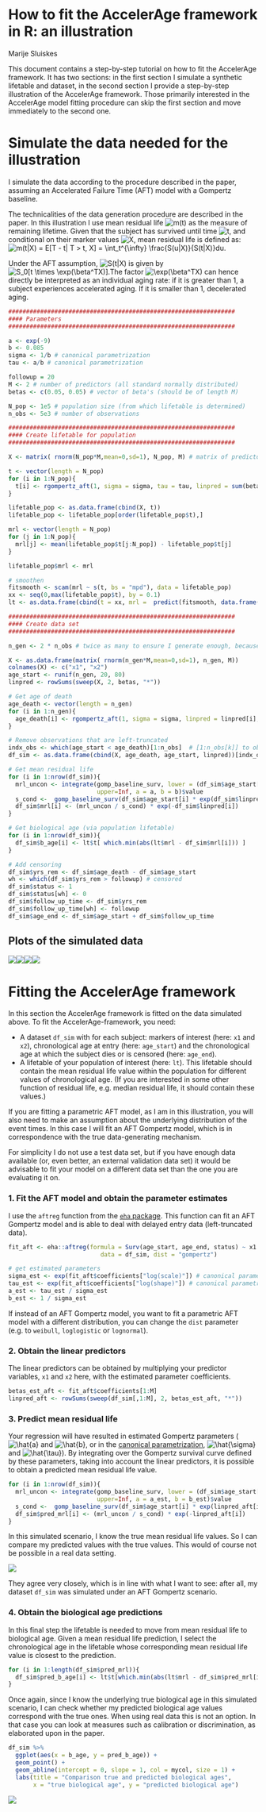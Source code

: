 How to fit the AccelerAge framework in R: an illustration
================
Marije Sluiskes

This document contains a step-by-step tutorial on how to fit the
AccelerAge framework. It has two sections: in the first section I
simulate a synthetic lifetable and dataset, in the second section I
provide a step-by-step illustration of the AccelerAge framework. Those
primarily interested in the AccelerAge model fitting procedure can skip
the first section and move immediately to the second one.

# Simulate the data needed for the illustration

I simulate the data according to the procedure described in the paper,
assuming an Accelerated Failure Time (AFT) model with a Gompertz
baseline.

The technicalities of the data generation procedure are described in the
paper. In this illustration I use mean residual life
![m(t)](https://latex.codecogs.com/png.image?%5Cdpi%7B110%7D&space;%5Cbg_white&space;m%28t%29 "m(t)")
as the measure of remaining lifetime. Given that the subject has
survived until time
![t](https://latex.codecogs.com/png.image?%5Cdpi%7B110%7D&space;%5Cbg_white&space;t "t"),
and conditional on their marker values
![X](https://latex.codecogs.com/png.image?%5Cdpi%7B110%7D&space;%5Cbg_white&space;X "X"),
mean residual life is defined as:
![m(t\|X) = E\[T - t\| T &gt; t, X\] = \\int\_t^{\\infty} \\frac{S(u\|X)}{S(t\|X)}du](https://latex.codecogs.com/png.image?%5Cdpi%7B110%7D&space;%5Cbg_white&space;m%28t%7CX%29%20%3D%20E%5BT%20-%20t%7C%20T%20%3E%20t%2C%20X%5D%20%3D%20%5Cint_t%5E%7B%5Cinfty%7D%20%5Cfrac%7BS%28u%7CX%29%7D%7BS%28t%7CX%29%7Ddu "m(t|X) = E[T - t| T > t, X] = \int_t^{\infty} \frac{S(u|X)}{S(t|X)}du").

Under the AFT assumption,
![S(t\|X)](https://latex.codecogs.com/png.image?%5Cdpi%7B110%7D&space;%5Cbg_white&space;S%28t%7CX%29 "S(t|X)")
is given by
![S\_0\[t \\times \\exp(\\beta^TX)\]](https://latex.codecogs.com/png.image?%5Cdpi%7B110%7D&space;%5Cbg_white&space;S_0%5Bt%20%5Ctimes%20%5Cexp%28%5Cbeta%5ETX%29%5D "S_0[t \times \exp(\beta^TX)]").The
factor
![\\exp(\\beta^TX)](https://latex.codecogs.com/png.image?%5Cdpi%7B110%7D&space;%5Cbg_white&space;%5Cexp%28%5Cbeta%5ETX%29 "\exp(\beta^TX)")
can hence directly be interpreted as an individual aging rate: if it is
greater than 1, a subject experiences accelerated aging. If it is
smaller than 1, decelerated aging.

``` r
################################################################
#### Parameters
################################################################

a <- exp(-9)
b <- 0.085
sigma <- 1/b # canonical parametrization
tau <- a/b # canonical parametrization

followup = 20
M <- 2 # number of predictors (all standard normally distributed)
betas <- c(0.05, 0.05) # vector of beta's (should be of length M)

N_pop <- 1e5 # population size (from which lifetable is determined)
n_obs <- 5e3 # number of observations 

################################################################
#### Create lifetable for population
################################################################

X <- matrix( rnorm(N_pop*M,mean=0,sd=1), N_pop, M) # matrix of predictors 

t <- vector(length = N_pop)                                                     
for (i in 1:N_pop){
  t[i] <- rgompertz_aft(1, sigma = sigma, tau = tau, linpred = sum(betas * X[i,])) # vector of ages-of-death
}

lifetable_pop <- as.data.frame(cbind(X, t))
lifetable_pop <- lifetable_pop[order(lifetable_pop$t),]

mrl <- vector(length = N_pop)
for (j in 1:N_pop){
  mrl[j] <- mean(lifetable_pop$t[j:N_pop]) - lifetable_pop$t[j]
}

lifetable_pop$mrl <- mrl

# smoothen 
fitsmooth <- scam(mrl ~ s(t, bs = "mpd"), data = lifetable_pop)
xx <- seq(0,max(lifetable_pop$t), by = 0.1)
lt <- as.data.frame(cbind(t = xx, mrl =  predict(fitsmooth, data.frame(t=xx))))

################################################################
#### Create data set 
################################################################

n_gen <- 2 * n_obs # twice as many to ensure I generate enough, because for some T < C => not observed

X <- as.data.frame(matrix( rnorm(n_gen*M,mean=0,sd=1), n_gen, M))
colnames(X) <- c("x1", "x2")
age_start <- runif(n_gen, 20, 80)
linpred <- rowSums(sweep(X, 2, betas, "*"))

# Get age of death
age_death <- vector(length = n_gen)
for (i in 1:n_gen){
  age_death[i] <- rgompertz_aft(1, sigma = sigma, linpred = linpred[i], tau = tau)
}

# Remove observations that are left-truncated
indx_obs <- which(age_start < age_death)[1:n_obs]  # [1:n_obs[k]] to obtain the intended sample size 
df_sim <- as.data.frame(cbind(X, age_death, age_start, linpred))[indx_obs,]

# Get mean residual life
for (i in 1:nrow(df_sim)){
  mrl_uncon <- integrate(gomp_baseline_surv, lower = (df_sim$age_start[i] * exp(df_sim$linpred[i])), 
                         upper=Inf, a = a, b = b)$value
  s_cond <-  gomp_baseline_surv(df_sim$age_start[i] * exp(df_sim$linpred[i]), a = a, b = b) 
  df_sim$mrl[i] <- (mrl_uncon / s_cond) * exp(-df_sim$linpred[i])
}

# Get biological age (via population lifetable)
for (i in 1:nrow(df_sim)){
  df_sim$b_age[i] <- lt$t[ which.min(abs(lt$mrl - df_sim$mrl[i])) ]
}

# Add censoring 
df_sim$yrs_rem <- df_sim$age_death - df_sim$age_start
wh <- which(df_sim$yrs_rem > followup) # censored
df_sim$status <- 1
df_sim$status[wh] <- 0
df_sim$follow_up_time <- df_sim$yrs_rem
df_sim$follow_up_time[wh] <- followup
df_sim$age_end <- df_sim$age_start + df_sim$follow_up_time
```

## Plots of the simulated data

![](AccelerAge-framework-illustration_files/figure-gfm/unnamed-chunk-3-1.png)<!-- -->![](AccelerAge-framework-illustration_files/figure-gfm/unnamed-chunk-3-2.png)<!-- -->![](AccelerAge-framework-illustration_files/figure-gfm/unnamed-chunk-3-3.png)<!-- -->![](AccelerAge-framework-illustration_files/figure-gfm/unnamed-chunk-3-4.png)<!-- -->

# Fitting the AccelerAge framework

In this section the AccelerAge framework is fitted on the data simulated
above. To fit the AccelerAge-framework, you need:

-   A dataset `df_sim` with for each subject: markers of interest (here:
    `x1` and `x2`), chronological age at entry (here: `age_start`) and
    the chronological age at which the subject dies or is censored
    (here: `age_end`).
-   A lifetable of your population of interest (here: `lt`). This
    lifetable should contain the mean residual life value within the
    population for different values of chronological age. (If you are
    interested in some other function of residual life, e.g. median
    residual life, it should contain these values.)

If you are fitting a parametric AFT model, as I am in this illustration,
you will also need to make an assumption about the underlying
distribution of the event times. In this case I will fit an AFT Gompertz
model, which is in correspondence with the true data-generating
mechanism.

For simplicity I do not use a test data set, but if you have enough data
available (or, even better, an external validation data set) it would be
advisable to fit your model on a different data set than the one you are
evaluating it on.

### 1. Fit the AFT model and obtain the parameter estimates

I use the `aftreg` function from the [`eha`
package](https://cran.r-project.org/web/packages/eha/eha.pdf). This
function can fit an AFT Gompertz model and is able to deal with delayed
entry data (left-truncated data).

``` r
fit_aft <- eha::aftreg(formula = Surv(age_start, age_end, status) ~ x1 + x2, 
                          data = df_sim, dist = "gompertz") 

# get estimated parameters
sigma_est <- exp(fit_aft$coefficients["log(scale)"]) # canonical parametrization
tau_est <- exp(fit_aft$coefficients["log(shape)"]) # canonical parametrization
a_est <- tau_est / sigma_est
b_est <- 1 / sigma_est
```

If instead of an AFT Gompertz model, you want to fit a parametric AFT
model with a different distribution, you can change the `dist` parameter
(e.g. to `weibull`, `loglogistic` or `lognormal`).

### 2. Obtain the linear predictors

The linear predictors can be obtained by multiplying your predictor
variables, `x1` and `x2` here, with the estimated parameter
coefficients.

``` r
betas_est_aft <- fit_aft$coefficients[1:M]
linpred_aft <- rowSums(sweep(df_sim[,1:M], 2, betas_est_aft, "*"))
```

### 3. Predict mean residual life

Your regression will have resulted in estimated Gompertz parameters
(![\\hat{a}](https://latex.codecogs.com/png.image?%5Cdpi%7B110%7D&space;%5Cbg_white&space;%5Chat%7Ba%7D "\hat{a}")
and
![\\hat{b}](https://latex.codecogs.com/png.image?%5Cdpi%7B110%7D&space;%5Cbg_white&space;%5Chat%7Bb%7D "\hat{b}"),
or in the [canonical
parametrization](https://cran.r-project.org/web/packages/eha/vignettes/gompertz.html),
![\\hat{\\sigma}](https://latex.codecogs.com/png.image?%5Cdpi%7B110%7D&space;%5Cbg_white&space;%5Chat%7B%5Csigma%7D "\hat{\sigma}")
and
![\\hat{\\tau}](https://latex.codecogs.com/png.image?%5Cdpi%7B110%7D&space;%5Cbg_white&space;%5Chat%7B%5Ctau%7D "\hat{\tau}")).
By integrating over the Gompertz survival curve defined by these
parameters, taking into account the linear predictors, it is possible to
obtain a predicted mean residual life value.

``` r
for (i in 1:nrow(df_sim)){
  mrl_uncon <- integrate(gomp_baseline_surv, lower = (df_sim$age_start[i] * exp(linpred_aft[i])), 
                         upper=Inf, a = a_est, b = b_est)$value
  s_cond <-  gomp_baseline_surv(df_sim$age_start[i] * exp(linpred_aft[i]), a = a_est, b = b_est) 
  df_sim$pred_mrl[i] <- (mrl_uncon / s_cond) * exp(-linpred_aft[i])
}
```

In this simulated scenario, I know the true mean residual life values.
So I can compare my predicted values with the true values. This would of
course not be possible in a real data setting.

![](AccelerAge-framework-illustration_files/figure-gfm/unnamed-chunk-7-1.png)<!-- -->

They agree very closely, which is in line with what I want to see: after
all, my dataset `df_sim` was simulated under an AFT Gompertz scenario.

### 4. Obtain the biological age predictions

In this final step the lifetable is needed to move from mean residual
life to biological age. Given a mean residual life prediction, I select
the chronological age in the lifetable whose corresponding mean residual
life value is closest to the prediction.

``` r
for (i in 1:length(df_sim$pred_mrl)){
  df_sim$pred_b_age[i] <- lt$t[which.min(abs(lt$mrl - df_sim$pred_mrl[i]))]
}
```

Once again, since I know the underlying true biological age in this
simulated scenario, I can check whether my predicted biological age
values correspond with the true ones. When using real data this is not
an option. In that case you can look at measures such as calibration or
discrimination, as elaborated upon in the paper.

``` r
df_sim %>% 
  ggplot(aes(x = b_age, y = pred_b_age)) +
  geom_point() +
  geom_abline(intercept = 0, slope = 1, col = mycol, size = 1) +
  labs(title = "Comparison true and predicted biological ages",
       x = "true biological age", y = "predicted biological age")
```

![](AccelerAge-framework-illustration_files/figure-gfm/unnamed-chunk-9-1.png)<!-- -->
